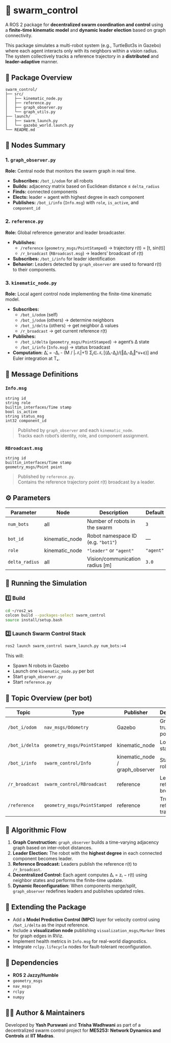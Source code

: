 # 🐝 swarm_control

A ROS 2 package for **decentralized swarm coordination and control** using a **finite-time kinematic model** and **dynamic leader election** based on graph connectivity.

This package simulates a multi-robot system (e.g., TurtleBot3s in Gazebo) where each agent interacts only with its neighbors within a vision radius.  
The system collectively tracks a reference trajectory in a **distributed** and **leader-adaptive** manner.



## 📁 Package Overview

```
swarm_control/
├── src/
│   ├── kinematic_node.py
│   ├── reference.py
│   ├── graph_observer.py
│   └── graph_utils.py
├── launch/
│   ├── swarm_launch.py
│   └── gazebo_world.launch.py
└── README.md
```



## 🧩 Nodes Summary

### 1. `graph_observer.py`
**Role:** Central node that monitors the swarm graph in real time.

- **Subscribes:** `/bot_i/odom` for all robots  
- **Builds:** adjacency matrix based on Euclidean distance ≤ `delta_radius`  
- **Finds:** connected components  
- **Elects:** leader = agent with highest degree in each component  
- **Publishes:** `/bot_i/info` (`Info.msg`) with `role`, `is_active`, and `component_id`



### 2. `reference.py`
**Role:** Global reference generator and leader broadcaster.

- **Publishes:**  
  - `/reference` (`geometry_msgs/PointStamped`) → trajectory r(t) = [t, sin(t)]  
  - `/r_broadcast` (`RBroadcast.msg`) → leaders’ broadcast of r(t)
- **Subscribes:** `/bot_i/info` for leader identification  
- **Behavior:** Leaders detected by `graph_observer` are used to forward r(t) to their components.



### 3. `kinematic_node.py`
**Role:** Local agent control node implementing the finite-time kinematic model.

- **Subscribes:**
  - `/bot_i/odom` (self)
  - `/bot_j/odom` (others) → determine neighbors  
  - `/bot_j/delta` (others) → get neighbor Δ values  
  - `/r_broadcast` → get current reference r(t)
- **Publishes:**
  - `/bot_i/delta` (`geometry_msgs/PointStamped`) → agent’s Δ state  
  - `/bot_i/info` (`Info.msg`) → status broadcast
- **Computation:**
  Δ̇ᵢ = -Δᵢ - (M / |𝒩ᵢ|+1) Σⱼ∈𝒩ᵢ [(Δᵢ-Δⱼ)/(‖Δᵢ-Δⱼ‖^ν+ε)]
  and Euler integration at Tₛ.



## 🧾 Message Definitions

### **`Info.msg`**
```msg
string id
string role
builtin_interfaces/Time stamp
bool is_active
string status_msg
int32 component_id
```
> Published by `graph_observer` and each `kinematic_node`.  
> Tracks each robot’s identity, role, and component assignment.



### **`RBroadcast.msg`**
```msg
string id
builtin_interfaces/Time stamp
geometry_msgs/Point point
```
> Published by `reference.py`.  
> Contains the reference trajectory point r(t) broadcast by a leader.



## ⚙️ Parameters

| Parameter | Node | Description | Default |
|------------|------|--------------|----------|
| `num_bots` | all | Number of robots in the swarm | `3` |
| `bot_id` | kinematic_node | Robot namespace ID (e.g. `"bot1"`) | — |
| `role` | kinematic_node | `"leader"` or `"agent"` | `"agent"` |
| `delta_radius` | all | Vision/communication radius [m] | `3.0` |



## 🚀 Running the Simulation

### 1️⃣ Build
```bash
cd ~/ros2_ws
colcon build --packages-select swarm_control
source install/setup.bash
```

### 2️⃣ Launch Swarm Control Stack
```bash
ros2 launch swarm_control swarm_launch.py num_bots:=4
```

This will:
- Spawn N robots in Gazebo  
- Launch one `kinematic_node.py` per bot  
- Start `graph_observer.py`  
- Start `reference.py`



## 📡 Topic Overview (per bot)

| Topic | Type | Publisher | Description |
|--------|------|------------|--------------|
| `/bot_i/odom` | `nav_msgs/Odometry` | Gazebo | Ground-truth position |
| `/bot_i/delta` | `geometry_msgs/PointStamped` | kinematic_node | Local Δ(t) state |
| `/bot_i/info` | `swarm_control/Info` | kinematic_node / graph_observer | Status + role |
| `/r_broadcast` | `swarm_control/RBroadcast` | reference | Leader’s reference broadcast |
| `/reference` | `geometry_msgs/PointStamped` | reference | True reference trajectory |



## 🧠 Algorithmic Flow

1. **Graph Construction:** `graph_observer` builds a time-varying adjacency graph based on inter-robot distances.  
2. **Leader Election:** The robot with the **highest degree** in each connected component becomes leader.  
3. **Reference Broadcast:** Leaders publish the reference r(t) to `/r_broadcast`.  
4. **Decentralized Control:** Each agent computes Δᵢ = zᵢ − r(t) using neighbor states and performs the finite-time update.  
5. **Dynamic Reconfiguration:** When components merge/split, `graph_observer` redefines leaders and publishes updated roles.



## 🧩 Extending the Package

- Add a **Model Predictive Control (MPC)** layer for velocity control using `/bot_i/delta` as the input reference.  
- Include a **visualization node** publishing `visualization_msgs/Marker` lines for graph edges in RViz.  
- Implement health metrics in `Info.msg` for real-world diagnostics.  
- Integrate `rclpy.lifecycle` nodes for fault-tolerant reconfiguration.



## 📖 Dependencies

- **ROS 2 Jazzy/Humble**
- `geometry_msgs`
- `nav_msgs`
- `rclpy`
- `numpy`



## 🧑‍💻 Author & Maintainers

Developed by **Yash Purswani** and **Trisha Wadhwani**
as part of a decentralized swarm control project for **ME5253: Network Dynamics and Controls** at **IIT Madras**.